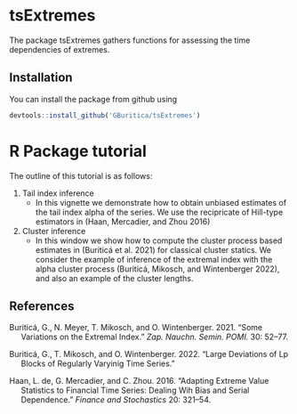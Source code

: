 
<!-- README.md is generated from README.Rmd. Please edit that file -->

# tsExtremes

<!-- badges: start -->
<!-- badges: end -->

The package tsExtremes gathers functions for assessing the time
dependencies of extremes.

## Installation

<!-- You can install the released version of tsExtremes from [CRAN](https://CRAN.R-project.org) with: -->

You can install the package from github using

``` r
devtools::install_github('GBuritica/tsExtremes')
```

# R Package tutorial

The outline of this tutorial is as follows:

1.  Tail index inference
    - In this vignette we demonstrate how to obtain unbiased estimates
      of the tail index alpha of the series. We use the recipricate of
      Hill-type estimators in (Haan, Mercadier, and Zhou 2016)
2.  Cluster inference
    - In this window we show how to compute the cluster process based
      estimates in (Buriticá et al. 2021) for classical cluster statics.
      We consider the example of inference of the extremal index with
      the alpha cluster process (Buriticá, Mikosch, and Wintenberger
      2022), and also an example of the cluster lengths.

## References

<div id="refs" class="references csl-bib-body hanging-indent">

<div id="ref-buritica:meyer:mikosch:wintenberger:2021"
class="csl-entry">

Buriticá, G., N. Meyer, T. Mikosch, and O. Wintenberger. 2021. “Some
Variations on the Extremal Index.” *Zap. Nauchn. Semin. POMI.* 30:
52–77.

</div>

<div id="ref-buritica:mikosch:wintenberger:2021" class="csl-entry">

Buriticá, G., T. Mikosch, and O. Wintenberger. 2022. “Large Deviations
of Lp Blocks of Regularly Varyinig Time Series.”

</div>

<div id="ref-dehaan:mercadier:zhou:2016" class="csl-entry">

Haan, L. de, G. Mercadier, and C. Zhou. 2016. “Adapting Extreme Value
Statistics to Financial Time Series: Dealing Wih Bias and Serial
Dependence.” *Finance and Stochastics* 20: 321–54.

</div>

</div>
